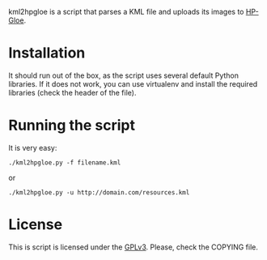 kml2hpgloe is a script that parses a KML file and uploads its images to
[HP-Gloe](http://www.hpgloe.com/).

# Installation
It should run out of the box, as the script uses several default Python
libraries. If it does not work, you can use virtualenv and install the required
libraries (check the header of the file).

# Running the script
It is very easy:

```
./kml2hpgloe.py -f filename.kml
```

or

```
./kml2hpgloe.py -u http://domain.com/resources.kml
```

# License
This is script is licensed under the [GPLv3](http://www.gnu.org/licenses/gpl-3.0.html). Please, check the COPYING file.
